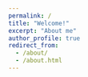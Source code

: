 ```yaml
---
permalink: /
title: "Welcome!"
excerpt: "About me"
author_profile: true
redirect_from: 
  - /about/
  - /about.html
---
```


<!---
## About Me
I am a PhD student in the [Department of Computer Science](http://www.cs.toronto.edu/) at the [University of Toronto](http://www.toronto.edu/). I am part of [Computer Systems and Networks Group](http://csng.cs.toronto.edu/) under the supervision of [Prof. Eyal de Lara](http://www.cs.toronto.edu/~delara/). Prior to this, I worked as a Developer in the SAP Cloud Platform team at [SAP Labs](https://www.sap.com/corporate/en/company/innovation/sap-labs.html), India. My primary research interests are in the domain of **Distributed Systems** mainly encompassing Edge Computing, Serverless in Edge, Cloud computing and IoT. Like most of the community, I too occassionally dabble in the applications of Machine Learning. 

During my stint at SAP Labs, I was a major contributor to many open-source projects. I also got an opportunity to publish 8 papers and file 8 patents. I also co-founded a startup, **Hubris by SAP**, under the sponsorship of SAP. One of my research projects in the field of Autonomous Databases formed the base of this startup. It was a short-lived venture spanning nearly a year.

You can find a lot of information about my work in this website: my projects, publications, work experience, awards/recognitions and more!
--->